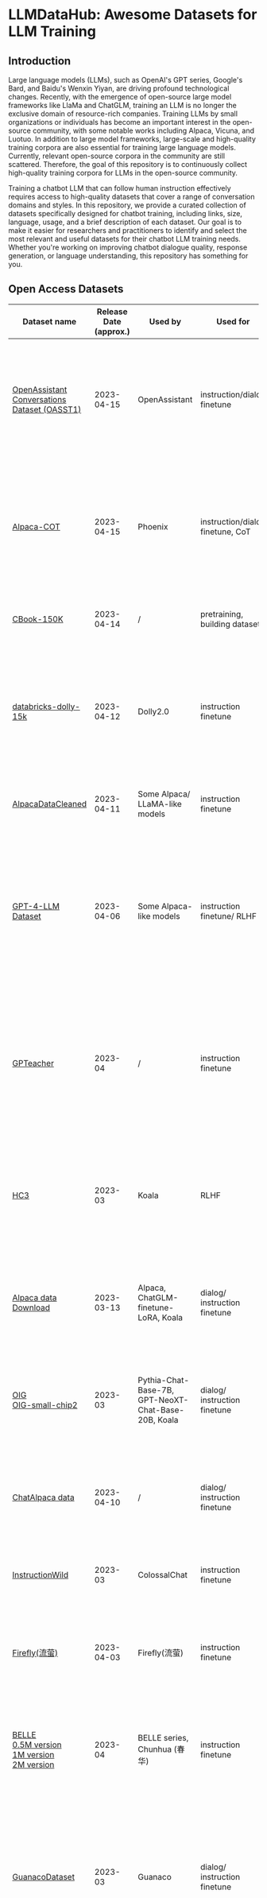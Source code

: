 # LLMDataHub: Awesome Datasets for LLM Training
## Introduction
Large language models (LLMs), such as OpenAI's GPT series, Google's Bard, and Baidu's Wenxin Yiyan, are driving profound technological changes. Recently, with the emergence of open-source large model frameworks like LlaMa and ChatGLM, training an LLM is no longer the exclusive domain of resource-rich companies. Training LLMs by small organizations or individuals has become an important interest in the open-source community, with some notable works including Alpaca, Vicuna, and Luotuo. In addition to large model frameworks, large-scale and high-quality training corpora are also essential for training large language models. Currently, relevant open-source corpora in the community are still scattered. Therefore, the goal of this repository is to continuously collect high-quality training corpora for LLMs in the open-source community.



Training a chatbot LLM that can follow human instruction effectively requires access to high-quality datasets that cover a range of conversation domains and styles. In this repository, we provide a curated collection of datasets specifically designed for chatbot training, including links, size, language, usage, and a brief description of each dataset. Our goal is to make it easier for researchers and practitioners to identify and select the most relevant and useful datasets for their chatbot LLM training needs. Whether you're working on improving chatbot dialogue quality, response generation, or language understanding, this repository has something for you.

## Open Access Datasets

| Dataset name                                                                                                                                                                                                                                                                       | Release Date (approx.) | Used by                                                                        | Used for                          | Language                             | Size                                                                                    | Description                                                                                                                                                                                  |
|------------------------------------------------------------------------------------------------------------------------------------------------------------------------------------------------------------------------------------------------------------------------------------|------------------------|--------------------------------------------------------------------------------|-----------------------------------|--------------------------------------|-----------------------------------------------------------------------------------------|----------------------------------------------------------------------------------------------------------------------------------------------------------------------------------------------|
| [OpenAssistant Conversations Dataset (OASST1)](https://huggingface.co/datasets/OpenAssistant/oasst1)                                                                                                                                                                               | 2023-04-15             | OpenAssistant                                                                  | instruction/dialog finetune       | Multilingual(English, Spanish, etc.) | 66,497 conversation trees                                                               | A large, human-written, human-annotated high quality conversation dataset. It aims at making LLM generates more natural response.                                                            |
| [Alpaca-COT](https://huggingface.co/datasets/QingyiSi/Alpaca-CoT)                                                                                                                                                                                                                  | 2023-04-15             | Phoenix                                                                        | instruction/dialog finetune, CoT  | English                              | /                                                                                       | A mixture a many dataset like classic Alpaca dataset, OIG, Guanaco and some CoT(Chain-of-Thought) datasets like FLAN-CoT. May be handy to use.                                               |
| [CBook-150K](https://github.com/FudanNLPLAB/CBook-150K)                                                                                                                                                                                                                            | 2023-04-14             | /                                                                              | pretraining, building dataset     | Chinese                              | 150K+ books                                                                             | A raw Chinese books dataset. Need some preprocess pipeline.                                                                                                                                  |
| [databricks-dolly-15k](https://github.com/databrickslabs/dolly/tree/master/data)                                                                                                                                                                                                   | 2023-04-12             | Dolly2.0                                                                       | instruction finetune              | English                              | 15K+ entries                                                                            | A dataset of **human-written** prompts and responses, featuring tasks such as open-domain question-answering, brainstorming, summarization, and more.                                        |
| [AlpacaDataCleaned](https://github.com/gururise/AlpacaDataCleaned)                                                                                                                                                                                                                 | 2023-04-11             | Some Alpaca/ LLaMA-like models                                                 | instruction finetune              | English                              | /                                                                                       | Cleaned version of Alpaca, GPT_LLM and GPTeacher.                                                                                                                                            |
| [GPT-4-LLM Dataset](https://github.com/Instruction-Tuning-with-GPT-4/GPT-4-LLM)                                                                                                                                                                                                    | 2023-04-06             | Some Alpaca-like models                                                        | instruction finetune/ RLHF        | English, Chinese                     | 52K entries for English and Chinese respectively <br/> 9K entries unnatural-instruction | NOT the dataset used by GPT-4!! It is generated by GPT-4 and some other LLM for better instruction finetune and RLHF. It includes instruction data as well as comparison data in RLHF style. |
| [GPTeacher](https://github.com/teknium1/GPTeacher)                                                                                                                                                                                                                                 | 2023-04                | /                                                                              | instruction finetune              | English                              | 20k entries                                                                             | A dataset contains targets generated by GPT-4 and includes many of the same seed tasks as the Alpaca dataset, with the addition of some new tasks such as roleplay.                          |
| [HC3](https://github.com/Hello-SimpleAI/chatgpt-comparison-detection)                                                                                                                                                                                                              | 2023-03                | Koala                                                                          | RLHF                              | English, Chinese                     | 24322 English <br/> 12853 Chinese                                                       | A multi-domain, human-vs-ChatGPT comparison dataset. Can be used for reward model training or ChatGPT detector training.                                                                     |
| [Alpaca data](https://github.com/tatsu-lab/stanford_alpaca#data-release) <br/> [Download](https://github.com/tatsu-lab/stanford_alpaca/blob/main/alpaca_data.json)                                                                                                                 | 2023-03-13             | Alpaca, ChatGLM-finetune-LoRA, Koala                                           | dialog/  instruction finetune     | English                              | 52K entries<br/>21.4MB                                                                  | A dataset generated by text-davinci-003 to improve language models' ability to follow human instruction.                                                                                     |
| [OIG](https://huggingface.co/datasets/laion/OIG) <br/> [OIG-small-chip2](https://huggingface.co/datasets/0-hero/OIG-small-chip2)                                                                                                                                                   | 2023-03                | Pythia-Chat-Base-7B, GPT-NeoXT-Chat-Base-20B, Koala                            | dialog/ instruction finetune      | English, code                        | 44M entries                                                                             | A large conversational instruction dataset with medium and high quality subsets *(OIG-small-chip2)* for multi-task learning.                                                                 |
| [ChatAlpaca data](https://github.com/cascip/ChatAlpaca)                                                                                                                                                                                                                            | 2023-04-10             | /                                                                              | dialog/ instruction finetune      | English, Chinese version coming soon | 10k entries<br/>39.5MB                                                                  | A dataset aims to help researchers develop models for instruction-following in multi-turn conversations.                                                                                     |
| [InstructionWild](https://github.com/XueFuzhao/InstructionWild)                                                                                                                                                                                                                    | 2023-03                | ColossalChat                                                                   | instruction finetune              | English, Chinese                     | 10K enreues                                                                             | A Alpaca-style dataset, but with seed tasks comes from chatgpt screenshot.                                                                                                                   |
| [Firefly(流萤)](https://huggingface.co/datasets/YeungNLP/firefly-train-1.1M)                                                                                                                                                                                                         | 2023-04-03             | Firefly(流萤)                                                                    | instruction finetune              | Chinese                              | 1.1M entries<br/>1.17GB                                                                 | A Chinese instruction-tuning dataset with 1.1 million human-written examples across 23 tasks, but no conversation.                                                                           |
| [BELLE](https://github.com/LianjiaTech/BELLE) <br/> [0.5M version](https://huggingface.co/datasets/BelleGroup/train_0.5M_CN) <br/> [1M version](https://huggingface.co/datasets/BelleGroup/train_1M_CN) <br/> [2M version](https://huggingface.co/datasets/BelleGroup/train_2M_CN) | 2023-04                | BELLE series, Chunhua (春华)                                                     | instruction finetune              | Chinese                              | 2.67B in total                                                                          | A Chinese instruction dataset similar to *Alpaca data* constructed by generating answers from seed tasks, but no conversation.                                                               |
| [GuanacoDataset](https://huggingface.co/datasets/JosephusCheung/GuanacoDataset#guanacodataset)                                                                                                                                                                                     | 2023-03                | Guanaco                                                                        | dialog/ instruction finetune      | English, Chinese, Japanese           | 534,530 entries                                                                         | A multilingual instruction dataset for enhancing language models' capabilities in various linguistic tasks, such as natural language understanding and explicit content recognition.         |
| [xP3 (and some variant)](https://huggingface.co/datasets/bigscience/xP3)                                                                                                                                                                                                           | 2022-10                | BLOOMZ, mT0                                                                    | instruction finetune              | Multilingual, code                   | 79M entries<br/>88GB                                                                    | An instruction dataset for improving language models' generalization ability, similar to *Natural Instruct*.                                                                                 |
| [OpenAI WebGPT](https://huggingface.co/datasets/openai/webgpt_comparisons)                                                                                                                                                                                                         | 2023-01                | WebGPT's reward model, Koala                                                   | RLHF                              | English                              | 19,578 pairs                                                                            | Data set used in WebGPT paper. Used for training reward model in RLHF.                                                                                                                       |
| [OpenAI Summarization Comparison](https://huggingface.co/datasets/openai/summarize_from_feedback)                                                                                                                                                                                  | 2023-01                | Koala                                                                          | RLHF                              | English                              | ~93K entries<br/>420MB                                                                  | A dataset of human feedback which helps training a reward model. The reward model was then used to train a summarization model to align with human preferences.                              |
| [Natural Instruction](https://instructions.apps.allenai.org/) <br/> [GitHub&Download](https://github.com/allenai/natural-instructions)                                                                                                                                             | /                      | tk-instruct series                                                             | instruction finetune, evaluation  | Multilingual                         | /                                                                                       | A benchmark with over 1,600 tasks with instruction and definition for evaluating and improving language models' multi-task generalization under natural language instruction.                |
| [hh-rlhf](https://github.com/anthropics/hh-rlhf) <br/> [on Huggingface](https://huggingface.co/datasets/Anthropic/hh-rlhf)                                                                                                                                                         | 2022-12                | Koala                                                                          | RLHF, Koala                       | English                              | 161k pairs<br/>79.3MB                                                                   | A pairwise dataset for training reward models in reinforcement learning for improving language models' harmlessness and helpfulness.                                                         |
| [Common Crawl](https://commoncrawl.org/)                                                                                                                                                                                                                                           |                        | LLaMA (After some process)                                                     | building other datasets, pretrain | /                                    | /                                                                                       | The most well-known raw dataset, rarely be used directly. One possible preprocess pipeline is [CCNet](https://github.com/facebookresearch/cc_net)                                            |
| [The Pile (V1)](https://pile.eleuther.ai/)                                                                                                                                                                                                                                         |                        | GLM (partly), LLaMA (partly), GPT-J, GPT-NeoX-20B, Cerebras-GPT 6.7B, OPT-175b | pretrain                          | Multilingual, code                   | 825GB                                                                                   | A diverse open-source language modeling dataset consisting of 22 smaller, high-quality datasets that includes many domains and tasks.                                                        |
| C4 <br/> [Huggingface dataset](https://huggingface.co/datasets/c4) <br/> [TensorFlow dataset](https://www.tensorflow.org/datasets/catalog/c4)                                                                                                                                      |                        | Google T5 Series, LLaMA                                                        | pretrain                          | English                              | 305GB                                                                                   | A colossal, cleaned version of Common Crawl's web crawl corpus. Frequently be used.                                                                                                          |
| [ROOTS](https://huggingface.co/bigscience-data)                                                                                                                                                                                                                                    |                        | BLOOM                                                                          | pretrain                          | Multilingual, code                   | 1.6TB                                                                                   | A diverse open-source dataset consisting of sub-datasets like Wikipedia and StackExchange for language modeling.                                                                             |
| [Pushshift reddit](https://files.pushshift.io/reddit/) <br/> [paper](https://arxiv.org/pdf/2001.08435.pdf)                                                                                                                                                                         |                        | OPT-175b                                                                       | pretrain                          | /                                    | /                                                                                       | Raw reddit data, one possible processing pipeline in [this paper](https://aclanthology.org/2021.eacl-main.24.pdf)                                                                            |
| [Gutenberg project](https://www.gutenberg.org/policy/robot_access.html)                                                                                                                                                                                                            |                        | LLaMA                                                                          | pretrain                          | Multilingual                         | /                                                                                       | A book dataset, mostly novels. Not be preprocessed.                                                                                                                                          |
| [CLUECorpus](https://github.com/CLUEbenchmark/CLUE)                                                                                                                                                                                                                                |                        | /                                                                              | pretrain, finetune, evaluation    | Chinese                              | 100GB                                                                                   | A Chinese pretraining Corpus sourced from *Common Crawl*.                                                                                                                                    |

### Potential Overlaps

We consider row items as subject.

|                   | OIG     | hh-rlhf  | xP3     | natural instruct | AlpacaDataCleaned | GPT-4-LLM | Alpaca-CoT |
|-------------------|---------|----------|---------|------------------|-------------------|-----------|------------|
| OIG               | /       | contains | overlap | overlap          | overlap           |           | overlap    |
| hh-rlhf           | part of | /        |         |                  |                   |           | overlap    |
| xP3               | overlap |          | /       | overlap          |                   |           | overlap    |
| natural instruct  | overlap |          | overlap | /                |                   |           | overlap    |
| AlpacaDataCleaned | overlap |          |         |                  | /                 | overlap   | overlap    |
| GPT-4-LLM         |         |          |         |                  | overlap           | /         | overlap    |
| Alpaca-CoT        | overlap | overlap  | overlap | overlap          | overlap           | overlap   | /          |

## Domain-specific Datasets

| Dataset name                                                           | Used by | Used for                 | Language | Size         | Description                                           |
|------------------------------------------------------------------------|---------|--------------------------|----------|--------------|-------------------------------------------------------|
| [finance-alpaca](https://huggingface.co/datasets/OpenAssistant/oasst1) | /       | instruction finetune     | English  | 1.3K entries | An Alpaca-style dataset but focus on financial topics |

## Private Datasets
| Dataset name          | Used by            | Used for            | Language                              | Size        | Description                                                                                     |
|-----------------------|--------------------|---------------------|---------------------------------------|-------------|-------------------------------------------------------------------------------------------------|
| ShareGPT-70K          | Vicuna             | Instruction fintune | /                                     | 70K entries | Data shared by user on [ShareGPT](https://sharegpt.com/)                                        |
| WebText(Reddit links) | GPT-2              | pretrain            | English                               | /           | Data crawled from Reddit and filtered for GPT-2 pretraining.                                    |
| MassiveText           | Gopher, Chinchilla | pretrain            | 99% English, 1% other(including code) |             |                                                                                                 |
| WuDao(悟道) Corpora     | GLM                | pretrain            | Chinese                               | 200GB       | A large scale Chinese corpus, Possible component originally open-sourced but not available now. |
